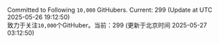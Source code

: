 Committed to Following `10,000` GitHubers. Current: <!-- FOLLOWING_COUNT -->299<!-- FOLLOWING_COUNT --> (Update at UTC <!-- LAST_UPDATED -->2025-05-26 19:12:50<!-- LAST_UPDATED -->)<br>
致力于关注`10,000`个GitHuber。当前：<!-- FOLLOWING_COUNT -->299<!-- FOLLOWING_COUNT --> (更新于北京时间 <!-- LAST_UPDATED_CST -->2025-05-27 03:12:50<!-- LAST_UPDATED_CST -->)

